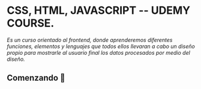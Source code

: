 # CSS, HTML, JAVASCRIPT -- UDEMY COURSE.

_Es un curso orientado al frontend, donde aprenderemos diferentes funciones, elementos y lenguajes que todos ellos llevaran a cabo un diseño propio para mostrarle
al usuario final los datos procesados por medio del diseño._

## Comenzando 🚀
